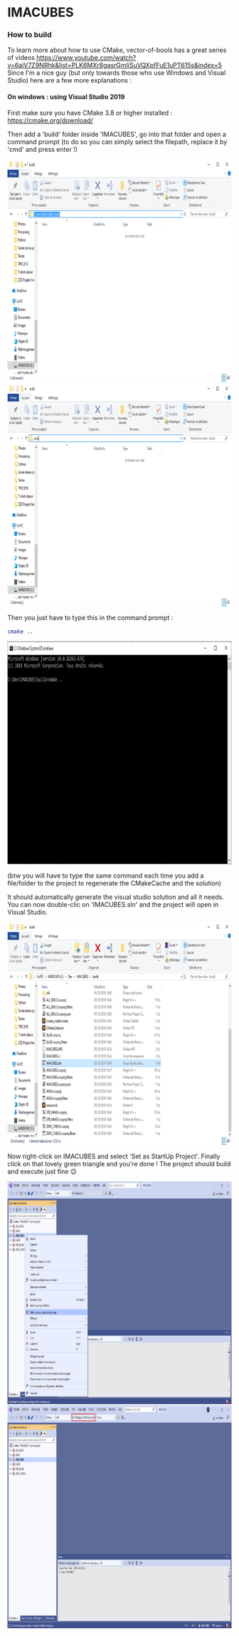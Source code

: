 # IMACUBES


### How to build

To learn more about how to use CMake, vector-of-bools has a great series of videos https://www.youtube.com/watch?v=6aiV7Z9NRhk&list=PLK6MXr8gasrGmIiSuVQXpfFuE1uPT615s&index=5
Since I'm a nice guy (but only towards those who use Windows and Visual Studio) here are a few more explanations :

#### On windows : using Visual Studio 2019

First make sure you have CMake 3.8 or higher installed : https://cmake.org/download/

Then add a 'build' folder inside 'IMACUBES', go into that folder and open a command prompt (to do so you can simply select the filepath, replace it by 'cmd' and press enter !)

<p align="center">
<img src="doc/readmeImg/01-cmdSelectFilepath.png" height="500px">
<img src="doc/readmeImg/02-cmdType.png" height="500px">
</p>

Then you just have to type this in the command prompt :

```bash
cmake ..
```

<p align="center">
<img src="doc/readmeImg/02bis-cmdCMake.png" height="500px">
</p>

(btw you will have to type the same command each time you add a file/folder to the project to regenerate the CMakeCache and the solution)

It should automatically generate the visual studio solution and all it needs. You can now double-clic on 'IMACUBES.sln' and the project will open in Visual Studio.

<p align="center">
<img src="doc/readmeImg/03-openSolution.png" height="500px">
</p>

Now right-click on IMACUBES and select 'Set as StartUp Project'. Finally click on that lovely green triangle and you're done ! The project should build and execute just fine :wink: 

<p align="center">
<img src="doc/readmeImg/04-selectStartupProject.png" height="500px">
<img src="doc/readmeImg/05-launch.png" height="500px">
</p>
